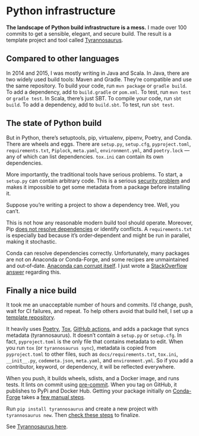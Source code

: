 # Python infrastructure

**The landscape of Python build infrastructure is a mess.**
I made over 100 commits to get a sensible, elegant, and secure build.
The result is a template project and tool called
[Tyrannosaurus](https://github.com/dmyersturnbull/tyrannosaurus).

## Compared to other languages

In 2014 and 2015, I was mostly writing in Java and Scala.
In Java, there are two widely used build tools: Maven and Gradle.
They’re compatible and use the same repository.
To build your code, run `mvn package` or `gradle build`.
To add a dependency, add to `build.gradle` or `pom.xml`.
To test, run `mvn test` or `gradle test`.
In Scala, there’s just SBT. To compile your code, run `sbt build`.
To add a dependency, add to `build.sbt`.
To test, run `sbt test`.

## The state of Python build

But in Python, there’s setuptools, pip, virtualenv, pipenv, Poetry, and Conda.
There are wheels and eggs.
There are `setup.py`, `setup.cfg`, `pyproject.toml`, `requirements.txt`, `Piplock`,
`meta.yaml`, `environment.yml`, and `poetry.lock` — any of which can list dependencies.
`tox.ini` can contain its own dependencies.

More importantly, the traditional tools have serious problems.
To start, a `setup.py` can contain arbitrary code.
This is a serious
[security problem](https://www.zdnet.com/article/twelve-malicious-python-libraries-found-and-removed-from-pypi/)
and makes it impossible to get some metadata from a package before installing it.

Suppose you’re writing a project to show a dependency tree.
Well, you can’t.

This is not how any reasonable modern build tool should operate.
Moreover, Pip [does not resolve dependencies](https://github.com/pypa/pip/issues/988) or identify conflicts.
A `requirements.txt` is especially bad because it’s order‐dependent and might be run in parallel, making it stochastic.

Conda can resolve dependencies correctly.
Unfortunately, many packages are not on Anaconda or Conda-Forge, and some recipes are unmaintained and out‐of‐date.
[Anaconda can corrupt itself](https://github.com/ContinuumIO/anaconda-issues/issues/11336).
I just wrote a
[StackOverflow answer](https://stackoverflow.com/questions/61624631/using-anaconda-is-a-messy-base-root-going-to-be-a-problem-in-the-long-term/61624747#61624747)
regarding this.

## Finally a nice build

It took me an unacceptable number of hours and commits.
I’d change, push, wait for CI failures, and repeat.
To help others avoid that build hell, I set up a [template repository](https://github.com/dmyersturnbull/tyrannosaurus).

It heavily uses [Poetry](https://python-poetry.org/), [Tox](https://tox.readthedocs.io/en/latest/),
[GitHub actions](https://help.github.com/en/actions), and adds a package that syncs metadata (tyrannosaurus).
It doesn’t contain a `setup.py` or `setup.cfg`.
In fact, `pyproject.toml` is the only file that contains metadata to edit.
When you run `tox` (or `tyrannosaurus sync`), metadata is copied from `pyproject.toml` to other files,
such as `docs/requirements.txt`, `tox.ini`, `__init__.py`, `codemeta.json`, `meta.yaml`, and `environment.yml`.
So if you add a contributor, keyword, or dependency, it will be reflected everywhere.

When you push, it builds wheels, sdists, and a Docker image, and runs tests.
It lints on commit using [pre-commit](https://pre-commit.com/).
When you tag on GitHub, it publishes to PyPi and Docker Hub.
Getting your package initially on [Conda-Forge](https://conda-forge.org/) takes a
[few manual steps](https://tyrannosaurus.readthedocs.io/en/latest/usage.html#anaconda-recipes).

Run `pip install tyrannosaurus` and create a new project with `tyrannosaurus new`. Then
[check these steps](https://tyrannosaurus.readthedocs.io/en/latest/guide.html#to-do-list-for-new-projects) to finalize.

See [Tyrannosaurus here](https://github.com/dmyersturnbull/tyrannosaurus).
